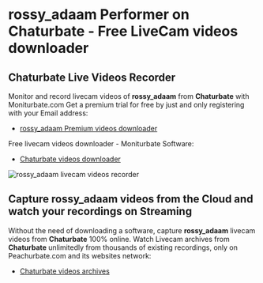 # rossy_adaam Performer on Chaturbate - Free LiveCam videos downloader

## Chaturbate Live Videos Recorder

Monitor and record livecam videos of **rossy_adaam** from **Chaturbate** with Moniturbate.com
Get a premium trial for free by just and only registering with your Email address:
* [rossy_adaam Premium videos downloader](https://moniturbate.com/request-demo-licence-key.html)

Free livecam videos downloader - Moniturbate Software:
* [Chaturbate videos downloader](https://moniturbate.com/moniturbate-download-software.html)

![rossy_adaam livecam videos recorder](https://peachurnet.com/templates/moniturbate-software.png)


## Capture rossy_adaam videos from the Cloud and watch your recordings on Streaming

Without the need of downloading a software, capture **rossy_adaam** livecam videos from **Chaturbate** 100% online.
Watch Livecam archives from **Chaturbate** unlimitedly from thousands of existing recordings, only on Peachurbate.com and its websites network:
* [Chaturbate videos archives](https://peachurnet.com/)